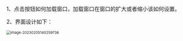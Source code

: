﻿﻿1、点击按钮如何加载窗口，加载窗口在窗口的扩大或者缩小该如何设置。

2、界面设计如下：

<img src="C:\Users\pc\AppData\Roaming\Typora\typora-user-images\image-20230205140259736.png" alt="image-20230205140259736" style="zoom:67%;" />
